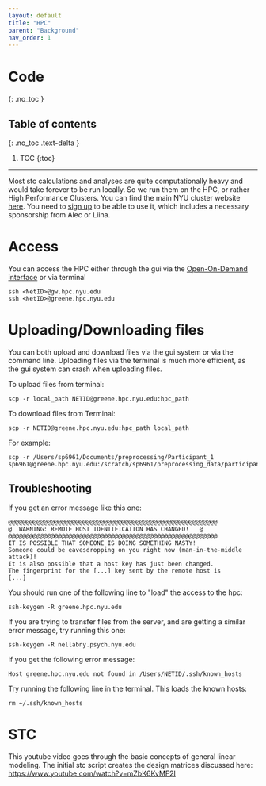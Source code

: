 ```yaml
---
layout: default
title: "HPC"
parent: "Background"
nav_order: 1
---
```


# Code
{: .no_toc }

## Table of contents
{: .no_toc .text-delta }

1. TOC
{:toc}

---

Most stc calculations and analyses are quite computationally heavy and would take forever to be run locally. So we run them on the HPC, or rather High Performance Clusters. You can find the main NYU cluster website [here](https://sites.google.com/nyu.edu/nyu-hpc/home). You need to [sign up](https://sites.google.com/nyu.edu/nyu-hpc/accessing-hpc/getting-and-renewing-an-account) to be able to use it, which includes a necessary sponsorship from Alec or Liina.

# Access

You can access the HPC either through the gui via the [Open-On-Demand interface](https://sites.google.com/nyu.edu/nyu-hpc/hpc-systems/greene/software/open-ondemand-ood-with-condasingularity) or via terminal

```
ssh <NetID>@gw.hpc.nyu.edu
ssh <NetID>@greene.hpc.nyu.edu
```


# Uploading/Downloading files

You can both upload and download files via the gui system or via the command line. Uploading files via the terminal is much more efficient, as the gui system can crash when uploading files.


To upload files from terminal:

```
scp -r local_path NETID@greene.hpc.nyu.edu:hpc_path
```

To download files from Terminal:

```
scp -r NETID@greene.hpc.nyu.edu:hpc_path local_path
```

For example:
```
scp -r /Users/sp6961/Documents/preprocessing/Participant_1 sp6961@greene.hpc.nyu.edu:/scratch/sp6961/preprocessing_data/participants/
```

## Troubleshooting

If you get an error message like this one:
```
@@@@@@@@@@@@@@@@@@@@@@@@@@@@@@@@@@@@@@@@@@@@@@@@@@@@@@@@@@@
@  WARNING: REMOTE HOST IDENTIFICATION HAS CHANGED!   @
@@@@@@@@@@@@@@@@@@@@@@@@@@@@@@@@@@@@@@@@@@@@@@@@@@@@@@@@@@@
IT IS POSSIBLE THAT SOMEONE IS DOING SOMETHING NASTY!
Someone could be eavesdropping on you right now (man-in-the-middle attack)!
It is also possible that a host key has just been changed.
The fingerprint for the [...] key sent by the remote host is
[...]
```

You should run one of the following line to "load" the access to the hpc:
```
ssh-keygen -R greene.hpc.nyu.edu
```
If you are trying to transfer files from the server, and are getting a similar error message, try running this one:
```
ssh-keygen -R nellabny.psych.nyu.edu
```

If you get the following error message:
```
Host greene.hpc.nyu.edu not found in /Users/NETID/.ssh/known_hosts
```
Try running the following line in the terminal. This loads the known hosts:
```
rm ~/.ssh/known_hosts
```


# STC

This youtube video goes through the basic concepts of general linear modeling. The initial stc script creates the design matrices discussed here:  
https://www.youtube.com/watch?v=mZbK6KvMF2I
